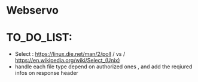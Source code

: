 # Webservo 
# TO_DO_LIST:
- Select : https://linux.die.net/man/2/poll / vs / https://en.wikipedia.org/wiki/Select_(Unix)
- handle each file type depend on authorized ones , and add the reqiured infos on response header 
